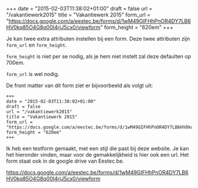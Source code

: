 +++
date = "2015-02-03T11:38:02+01:00"
draft = false
url = "/vakantiewerk2015"
title = "Vakantiewerk 2015"
form_url = "https://docs.google.com/a/eestec.be/forms/d/1wM49GIFHhPnOR4DY7LB6HV0kq85O4G8q00I4rjJ5cx0/viewform"
form_height = "620em"
+++

Je kan twee extra attributen instellen bij een form. Deze twee attributen zijn ```form_url``` en ```form_height```.

```form_height``` is niet per se nodig, als je hem niet instelt zal deze defaulten op 700em.

```form_url``` is wel nodig.

De front matter van dit form ziet er bijvoorbeeld als volgt uit:

```
+++
date = "2015-02-03T11:38:02+01:00"
draft = false
url = "/vakantiewerk2015"
title = "Vakantiewerk 2015"
form_url = "https://docs.google.com/a/eestec.be/forms/d/1wM49GIFHhPnOR4DY7LB6HV0kq85O4G8q00I4rjJ5cx0/viewform"
form_height = "620em"
+++
```

Ik heb een testform gemaakt, met een stijl die past bij deze website. Je kan het hieronder vinden, maar
voor de gemakkelijkheid is hier ook een url. Het form staat ook in de google drive van Eestec.be.

https://docs.google.com/a/eestec.be/forms/d/1wM49GIFHhPnOR4DY7LB6HV0kq85O4G8q00I4rjJ5cx0/viewform